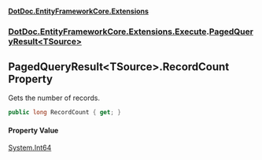 #### [DotDoc\.EntityFrameworkCore\.Extensions](Home 'Home')
### [DotDoc\.EntityFrameworkCore\.Extensions\.Execute](DotDoc.EntityFrameworkCore.Extensions.Execute 'DotDoc\.EntityFrameworkCore\.Extensions\.Execute').[PagedQueryResult&lt;TSource&gt;](PagedQueryResult_TSource_ 'DotDoc\.EntityFrameworkCore\.Extensions\.Execute\.PagedQueryResult\<TSource\>')

## PagedQueryResult\<TSource\>\.RecordCount Property

Gets the number of records\.

```csharp
public long RecordCount { get; }
```

#### Property Value
[System\.Int64](https://learn.microsoft.com/en-us/dotnet/api/system.int64 'System\.Int64')